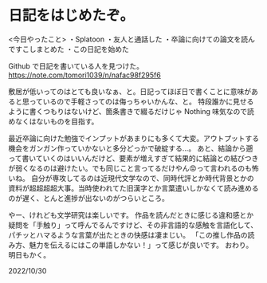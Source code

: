 
# 日記をはじめたぞ。

<今日やったこと>
・Splatoon
・友人と通話した
・卒論に向けての論文を読んですこしまとめた
・この日記を始めた

Github で日記を書いている人を見つけた。https://note.com/tomori1039/n/nafac98f295f6

敷居が低いってのはとても良いなぁ、と。日記ってほぼ日で書くことに意味があると思っているので手軽さってのは侮っちゃいかんな、と。
特段誰かに見せるように書くつもりはないけど、箇条書きで綴るだけじゃ Nothing 味気なので読めなくはないものを目指す。

最近卒論に向けた勉強でインプットがあまりにも多くて大変。アウトプットする機会をガンガン作っていかないと多分どっかで破綻する...。
あと、結論から遡って書いていくのはいいんだけど、要素が増えすぎて結果的に結論との結びつきが弱くなるのは避けたい。でも同じこと言ってるだけやん😡って言われるのも怖いね。
自分が専攻してるのは近現代文学なので、同時代評とか時代背景とかの資料が超超超超大事。当時使われてた旧漢字とか言葉遣いしかなくて読み進めるのが遅く、とんと進捗が出ないのがつらいところ。

やー、けれども文学研究は楽しいです。
作品を読んだときに感じる違和感とか疑問を「手触り」って呼んでるんですけど、その非言語的な感触を言語化して、パチッとハマるような言葉が出たときの快感は凄まじい。
「この推し作品の読み方、魅力を伝えるにはこの単語しかない！」って感じが良いです。
おわり。明日もかく。

2022/10/30
